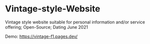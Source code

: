 # Vintage-style-Website
Vintage style website suitable for personal information and/or service offering; Open-Source; Dating June 2021

Demo: https://vintage-f1.pages.dev/
